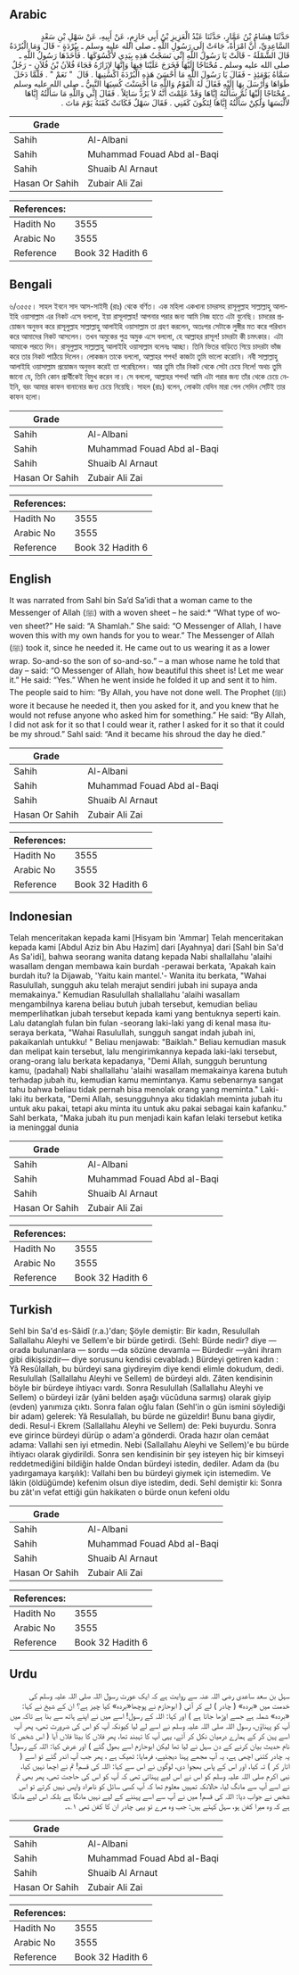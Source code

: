 ## Arabic


<div dir="rtl" lang="ar" style={{fontSize:'larger',backgroundColor:'#f8f9fa',padding:20}}>
حَدَّثَنَا هِشَامُ بْنُ عَمَّارٍ، حَدَّثَنَا عَبْدُ الْعَزِيزِ بْنُ أَبِي حَازِمٍ، عَنْ أَبِيهِ، عَنْ سَهْلِ بْنِ سَعْدٍ السَّاعِدِيِّ، أَنَّ امْرَأَةً، جَاءَتْ إِلَى رَسُولِ اللَّهِ ـ صلى الله عليه وسلم ـ بِبُرْدَةٍ - قَالَ وَمَا الْبُرْدَةُ قَالَ الشَّمْلَةُ - قَالَتْ يَا رَسُولَ اللَّهِ إِنِّي نَسَجْتُ هَذِهِ بِيَدِي لأَكْسُوَكَهَا ‏.‏ فَأَخَذَهَا رَسُولُ اللَّهِ ـ صلى الله عليه وسلم ـ مُحْتَاجًا إِلَيْهَا فَخَرَجَ عَلَيْنَا فِيهَا وَإِنَّهَا لإِزَارُهُ فَجَاءَ فُلاَنُ بْنُ فُلاَنٍ - رَجُلٌ سَمَّاهُ يَوْمَئِذٍ - فَقَالَ يَا رَسُولَ اللَّهِ مَا أَحْسَنَ هَذِهِ الْبُرْدَةَ اكْسُنِيهَا ‏.‏ قَالَ ‏ "‏ نَعَمْ ‏"‏ ‏.‏ فَلَمَّا دَخَلَ طَوَاهَا وَأَرْسَلَ بِهَا إِلَيْهِ فَقَالَ لَهُ الْقَوْمُ وَاللَّهِ مَا أَحْسَنْتَ كُسِيَهَا النَّبِيُّ ـ صلى الله عليه وسلم ـ مُحْتَاجًا إِلَيْهَا ثُمَّ سَأَلْتَهُ إِيَّاهَا وَقَدْ عَلِمْتَ أَنَّهُ لاَ يَرُدُّ سَائِلاً ‏.‏ فَقَالَ إِنِّي وَاللَّهِ مَا سَأَلْتُهُ إِيَّاهَا لأَلْبَسَهَا وَلَكِنْ سَأَلْتُهُ إِيَّاهَا لِتَكُونَ كَفَنِي ‏.‏ فَقَالَ سَهْلٌ فَكَانَتْ كَفَنَهُ يَوْمَ مَاتَ ‏.‏
</div>
<div style={{backgroundColor:'#f8f9fa',padding:20, marginBottom: 10}}><table> <thead> <tr> <th>Grade</th> <th></th> </tr> </thead> <tbody> <tr><td>Sahih</td><td>Al-Albani</td></tr><tr><td>Sahih</td><td>Muhammad Fouad Abd al-Baqi</td></tr><tr><td>Sahih</td><td>Shuaib Al Arnaut</td></tr><tr><td>Hasan Or Sahih</td><td>Zubair Ali Zai</td></tr></tbody></table><table> <thead> <tr> <th>References:</th> <th></th> </tr> </thead> <tbody><tr><td>Hadith No</td><td>3555</td></tr><tr><td>Arabic No</td><td>3555</td></tr><tr><td>Reference</td><td>Book 32 Hadith 6</td></tr></tbody></table></div>

## Bengali


<div dir="ltr" lang="bn" style={{fontSize:'larger',backgroundColor:'#f8f9fa',padding:20}}>
৬/৩৫৫৫। সাহল ইবনে সাদ আস-সাইদী (রাঃ) থেকে বর্ণিত। এক মহিলা একখানা চাদরসহ রাসূলুল্লাহ সাল্লাল্লাহু আলাইহি ওয়াসাল্লাম এর নিকট এসে বললো, ইয়া রাসূলাল্লাহ! আপনার পরার জন্য আমি নিজ হাতে এটা বুনেছি। চাদরের প্রয়োজন অনুভব করে রাসূলুল্লাহ সাল্লাল্লাহু আলাইহি ওয়াসাল্লাম তা গ্রহণ করলেন, অতঃপর সেটাকে লুঙ্গীর মত করে পরিধান করে আমাদের নিকট আসলেন। তখন অমুকের পুত্র অমুক এসে বললো, হে আল্লাহর রাসূল! চাদরটা কী চমৎকার। এটা আমাকে পরতে দিন। রাসূলুল্লাহ সাল্লাল্লাহু আলাইহি ওয়াসাল্লাম বলেনঃ আচ্ছা। তিনি ভিতর বাড়িতে গিয়ে চাদরটা ভাঁজ করে তার নিকট পাঠিয়ে দিলেন। লোকজন তাকে বললো, আল্লাহর শপথ! কাজটা তুমি ভালো করোনি। নবী সাল্লাল্লাহু আলাইহি ওয়াসাল্লাম প্রয়োজন অনুভব করেই তা পরেছিলেন। আর তুমি তাঁর নিকট থেকে সেটা চেয়ে নিলে! অথচ তুমি জানো যে, তিনি কোন প্রার্থীকেই বিমুখ করেন না। সে বললো, আল্লাহর শপথ! আমি এটা পরার জন্য তাঁর থেকে চেয়ে নেইনি, বরং আমার কাফন বানানোর জন্য চেয়ে নিয়েছি। সাহল (রাঃ) বলেন, লোকটা যেদিন মারা গেল সেদিন সেটিই তার কাফন হলো।
</div>
<div style={{backgroundColor:'#f8f9fa',padding:20, marginBottom: 10}}><table> <thead> <tr> <th>Grade</th> <th></th> </tr> </thead> <tbody> <tr><td>Sahih</td><td>Al-Albani</td></tr><tr><td>Sahih</td><td>Muhammad Fouad Abd al-Baqi</td></tr><tr><td>Sahih</td><td>Shuaib Al Arnaut</td></tr><tr><td>Hasan Or Sahih</td><td>Zubair Ali Zai</td></tr></tbody></table><table> <thead> <tr> <th>References:</th> <th></th> </tr> </thead> <tbody><tr><td>Hadith No</td><td>3555</td></tr><tr><td>Arabic No</td><td>3555</td></tr><tr><td>Reference</td><td>Book 32 Hadith 6</td></tr></tbody></table></div>

## English


<div dir="ltr" lang="en" style={{fontSize:'larger',backgroundColor:'#f8f9fa',padding:20}}>
It was narrated from Sahl bin Sa’d Sa’idi that a woman came to the Messenger of Allah (ﷺ) with a woven sheet – he said:* “What type of woven sheet?” He said: “A Shamlah.” She said: “O Messenger of Allah, I have woven this with my own hands for you to wear.” The Messenger of Allah (ﷺ) took it, since he needed it. He came out to us wearing it as a lower wrap. So-and-so the son of so-and-so.” – a man whose name he told that day – said: “O Messenger of Allah, how beautiful this sheet is! Let me wear it.” He said: “Yes.” When he went inside he folded it up and sent it to him. The people said to him: “By Allah, you have not done well. The Prophet (ﷺ) wore it because he needed it, then you asked for it, and you knew that he would not refuse anyone who asked him for something.” He said: “By Allah, I did not ask for it so that I could wear it, rather I asked for it so that it could be my shroud.” Sahl said: “And it became his shroud the day he died.”
</div>
<div style={{backgroundColor:'#f8f9fa',padding:20, marginBottom: 10}}><table> <thead> <tr> <th>Grade</th> <th></th> </tr> </thead> <tbody> <tr><td>Sahih</td><td>Al-Albani</td></tr><tr><td>Sahih</td><td>Muhammad Fouad Abd al-Baqi</td></tr><tr><td>Sahih</td><td>Shuaib Al Arnaut</td></tr><tr><td>Hasan Or Sahih</td><td>Zubair Ali Zai</td></tr></tbody></table><table> <thead> <tr> <th>References:</th> <th></th> </tr> </thead> <tbody><tr><td>Hadith No</td><td>3555</td></tr><tr><td>Arabic No</td><td>3555</td></tr><tr><td>Reference</td><td>Book 32 Hadith 6</td></tr></tbody></table></div>

## Indonesian


<div dir="ltr" lang="id" style={{fontSize:'larger',backgroundColor:'#f8f9fa',padding:20}}>
Telah menceritakan kepada kami [Hisyam bin 'Ammar] Telah menceritakan kepada kami [Abdul Aziz bin Abu Hazim] dari [Ayahnya] dari [Sahl bin Sa'd As Sa'idi], bahwa seorang wanita datang kepada Nabi shallallahu 'alaihi wasallam dengan membawa kain burdah -perawai berkata, 'Apakah kain burdah itu? Ia Dijawab, 'Yaitu kain mantel.'- Wanita itu berkata, "Wahai Rasulullah, sungguh aku telah merajut sendiri jubah ini supaya anda memakainya." Kemudian Rasulullah shallallahu 'alaihi wasallam mengambilnya karena beliau butuh jubah tersebut, kemudian beliau memperlihatkan jubah tersebut kepada kami yang bentuknya seperti kain. Lalu datanglah fulan bin fulan -seorang laki-laki yang di kenal masa itu- seraya berkata, "Wahai Rasulullah, sungguh sangat indah jubah ini, pakaikanlah untukku! " Beliau menjawab: "Baiklah." Beliau kemudian masuk dan melipat kain tersebut, lalu mengirimkannya kepada laki-laki tersebut, orang-orang lalu berkata kepadanya, "Demi Allah, sungguh beruntung kamu, (padahal) Nabi shallallahu 'alaihi wasallam memakainya karena butuh terhadap jubah itu, kemudian kamu memintanya. Kamu sebenarnya sangat tahu bahwa beliau tidak pernah bisa menolak orang yang meminta." Laki-laki itu berkata, "Demi Allah, sesungguhnya aku tidaklah meminta jubah itu untuk aku pakai, tetapi aku minta itu untuk aku pakai sebagai kain kafanku." Sahl berkata, "Maka jubah itu pun menjadi kain kafan lelaki tersebut ketika ia meninggal dunia
</div>
<div style={{backgroundColor:'#f8f9fa',padding:20, marginBottom: 10}}><table> <thead> <tr> <th>Grade</th> <th></th> </tr> </thead> <tbody> <tr><td>Sahih</td><td>Al-Albani</td></tr><tr><td>Sahih</td><td>Muhammad Fouad Abd al-Baqi</td></tr><tr><td>Sahih</td><td>Shuaib Al Arnaut</td></tr><tr><td>Hasan Or Sahih</td><td>Zubair Ali Zai</td></tr></tbody></table><table> <thead> <tr> <th>References:</th> <th></th> </tr> </thead> <tbody><tr><td>Hadith No</td><td>3555</td></tr><tr><td>Arabic No</td><td>3555</td></tr><tr><td>Reference</td><td>Book 32 Hadith 6</td></tr></tbody></table></div>

## Turkish


<div dir="ltr" lang="tr" style={{fontSize:'larger',backgroundColor:'#f8f9fa',padding:20}}>
Sehl bin Sa'd es-Sâidî (r.a.)'dan; Şöyle demiştir: Bir kadın, Resulullah Sallallahu Aleyhi ve Sellem'e bir bürde getirdi. (Sehl: Bürde nedir? diye —orada bulunanlara — sordu —da sözüne devamla — Bürdedir —yâni ihram gibi dikişsizdir— diye sorusunu kendisi cevabladı.) Bürdeyi getiren kadın : Yâ Resûlallah, bu bürdeyi sana giydireyim diye kendi elimle dokudum, dedi. Resulullah (Sallallahu Aleyhi ve Sellem) de bürdeyi aldı. Zâten kendisinin böyle bir bürdeye ihtiyacı vardı. Sonra Resulullah (Sallallahu Aleyhi ve Sellem) o bürdeyi izâr (yâni belden aşağı vücûduna sarmış) olarak giyip (evden) yanımıza çıktı. Sonra falan oğlu falan (Sehl'in o gün ismini söylediği bir adam) gelerek: Yâ Resulallah, bu bürde ne güzeldir! Bunu bana giydir, dedi. Resul-i Ekrem (Sallallahu Aleyhi ve Sellem) de: Peki buyurdu. Sonra eve girince bürdeyi dürüp o adam'a gönderdi. Orada hazır olan cemâat adama: Vallahi sen iyi etmedin. Nebi (Sallallahu Aleyhi ve Sellem)'e bu bürde ihtiyacı olarak giydirildi. Sonra sen kendisinin bir şey isteyen hiç bir kimseyi reddetmediğini bildiğin halde Ondan bürdeyi istedin, dediler. Adam da (bu yadırgamaya karşılık): Vallahi ben bu bürdeyi giymek için istemedim. Ve lâkin (öldüğümde) kefenim olsun diye istedim, dedi. Sehl demiştir ki: Sonra bu zât'ın vefat ettiği gün hakikaten o bürde onun kefeni oldu
</div>
<div style={{backgroundColor:'#f8f9fa',padding:20, marginBottom: 10}}><table> <thead> <tr> <th>Grade</th> <th></th> </tr> </thead> <tbody> <tr><td>Sahih</td><td>Al-Albani</td></tr><tr><td>Sahih</td><td>Muhammad Fouad Abd al-Baqi</td></tr><tr><td>Sahih</td><td>Shuaib Al Arnaut</td></tr><tr><td>Hasan Or Sahih</td><td>Zubair Ali Zai</td></tr></tbody></table><table> <thead> <tr> <th>References:</th> <th></th> </tr> </thead> <tbody><tr><td>Hadith No</td><td>3555</td></tr><tr><td>Arabic No</td><td>3555</td></tr><tr><td>Reference</td><td>Book 32 Hadith 6</td></tr></tbody></table></div>

## Urdu


<div dir="rtl" lang="ur" style={{fontSize:'larger',backgroundColor:'#f8f9fa',padding:20}}>
سہل بن سعد ساعدی رضی اللہ عنہ سے روایت ہے کہ ایک عورت رسول اللہ صلی اللہ علیہ وسلم کی خدمت میں «بردہ» ( چادر ) لے کر آئی ( ابوحازم نے پوچھا«بردہ» کیا چیز ہے؟ ان کے شیخ نے کہا: «بردہ» شملہ ہے جسے اوڑھا جاتا ہے ) اور کہا: اللہ کے رسول! اسے میں نے اپنے ہاتھ سے بنا ہے تاکہ میں آپ کو پہناؤں، رسول اللہ صلی اللہ علیہ وسلم نے اسے لے لیا کیونکہ آپ کو اس کی ضرورت تھی، پھر آپ اسے پہن کر کے ہمارے درمیان نکل کر آئے، یہی آپ کا تہبند تھا، پھر فلاں کا بیٹا فلاں آیا ( اس شخص کا نام حدیث بیان کرنے کے دن سہل نے لیا تھا لیکن ابوحازم اسے بھول گئے ) اور عرض کیا: اللہ کے رسول! یہ چادر کتنی اچھی ہے، یہ آپ مجھے پہنا دیجئیے، فرمایا: ٹھیک ہے ، پھر جب آپ اندر گئے تو اسے ( اتار کر ) تہ کیا، اور اس کے پاس بھجوا دی، لوگوں نے اس سے کہا: اللہ کی قسم! تم نے اچھا نہیں کیا، نبی اکرم صلی اللہ علیہ وسلم کو اس نے اس لیے پہنائی تھی کہ آپ کو اس کی حاجت تھی، پھر بھی تم نے اسے آپ سے مانگ لیا، حالانکہ تمہیں معلوم تھا کہ آپ کسی سائل کو نامراد واپس نہیں کرتے تو اس شخص نے جواب دیا: اللہ کی قسم! میں نے آپ سے اسے پہننے کے لیے نہیں مانگا ہے بلکہ اس لیے مانگا ہے کہ وہ میرا کفن ہو، سہل کہتے ہیں: جب وہ مرے تو یہی چادر ان کا کفن تھی ۱؎۔
</div>
<div style={{backgroundColor:'#f8f9fa',padding:20, marginBottom: 10}}><table> <thead> <tr> <th>Grade</th> <th></th> </tr> </thead> <tbody> <tr><td>Sahih</td><td>Al-Albani</td></tr><tr><td>Sahih</td><td>Muhammad Fouad Abd al-Baqi</td></tr><tr><td>Sahih</td><td>Shuaib Al Arnaut</td></tr><tr><td>Hasan Or Sahih</td><td>Zubair Ali Zai</td></tr></tbody></table><table> <thead> <tr> <th>References:</th> <th></th> </tr> </thead> <tbody><tr><td>Hadith No</td><td>3555</td></tr><tr><td>Arabic No</td><td>3555</td></tr><tr><td>Reference</td><td>Book 32 Hadith 6</td></tr></tbody></table></div>